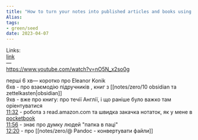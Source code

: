 ```yaml
---
title: "How to turn your notes into published articles and books using the Obsidian app with Eleanor Konik"
Alias: 
tags:
- green/seed
date: 2023-04-07
---
```

Links:  
[link](https://youtu.be/nO5N_x2so0g)  
—  
https://www.youtube.com/watch?v=nO5N_x2so0g

перші 6 хв— коротко про Eleanor Konik  
6хв - про взаємодію підручників , книг з [[notes/zero/10 obsidian та zettelkasten|obsidian]]  
9хв - вже про книгу: про течії Англії, і що раніше було важко там оріентуватися  
[11:32](https://youtu.be/nO5N_x2so0g) - робота з read.amazon.com та швидка закачка нотаток, як у мене в [pocketbook](https://cloud.pocketbook.digital/browser/ru)  
[11:56](https://youtu.be/nO5N_x2so0g?t=716) - знає про думку людей "папка в паці"  
[12:20](https://youtu.be/nO5N_x2so0g?t=740) - про [[notes/zero/@ Pandoc - конвертувати файли]]

